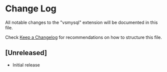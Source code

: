 # Change Log
All notable changes to the "vsmysql" extension will be documented in this file.

Check [Keep a Changelog](http://keepachangelog.com/) for recommendations on how to structure this file.

## [Unreleased]
- Initial release
